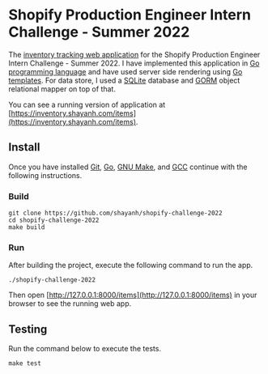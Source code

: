 # Shopify Production Engineer Intern Challenge - Summer 2022
 
The [inventory tracking web application](https://docs.google.com/document/d/1wir0XQuviR6p-uNEUPzsGvMFwqgMsY8sEjGUx74lNrg/edit)
for the Shopify Production Engineer Intern Challenge - Summer 2022. I have
implemented this application in [Go programming language](https://go.dev/) and
have used server side rendering using [Go templates](https://pkg.go.dev/html/template). 
For data store, I used a [SQLite](https://www.sqlite.org/index.html) database 
and [GORM](https://gorm.io/) object relational mapper on top of that.

You can see a running version of application at 
[https://inventory.shayanh.com/items](https://inventory.shayanh.com/items).

## Install

Once you have installed [Git](https://git-scm.com/downloads),
[Go](https://go.dev/doc/install#releases), [GNU
Make](https://www.gnu.org/software/make/), and [GCC](https://gcc.gnu.org/)
continue with the following instructions.

### Build
```shell
git clone https://github.com/shayanh/shopify-challenge-2022
cd shopify-challenge-2022
make build
```

### Run
After building the project, execute the following command to run the app.

```shell
./shopify-challenge-2022
```

Then open [http://127.0.0.1:8000/items](http://127.0.0.1:8000/items) in your 
browser to see the running web app.

## Testing
Run the command below to execute the tests.
```shell
make test
```